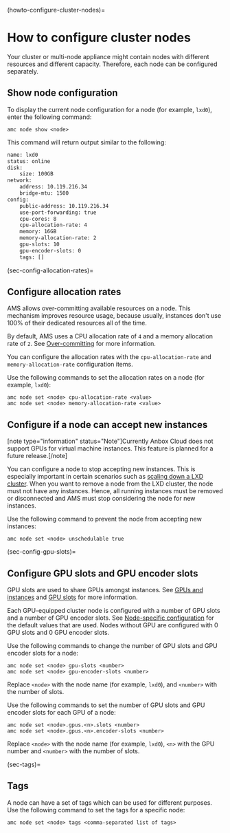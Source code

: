 (howto-configure-cluster-nodes)=
# How to configure cluster nodes

Your cluster or multi-node appliance might contain nodes with different resources and different capacity. Therefore, each node can be configured separately.

## Show node configuration

To display the current node configuration for a node (for example, `lxd0`), enter the following command:

    amc node show <node>

This command will return output similar to the following:

```bash
name: lxd0
status: online
disk:
    size: 100GB
network:
    address: 10.119.216.34
    bridge-mtu: 1500
config:
    public-address: 10.119.216.34
    use-port-forwarding: true
    cpu-cores: 8
    cpu-allocation-rate: 4
    memory: 16GB
    memory-allocation-rate: 2
    gpu-slots: 10
    gpu-encoder-slots: 0
    tags: []
```
(sec-config-allocation-rates)=
## Configure allocation rates

AMS allows over-committing available resources on a node. This mechanism improves resource usage, because usually, instances don't use 100% of their dedicated resources all of the time.

By default, AMS uses a CPU allocation rate of `4` and a memory allocation rate of `2`. See [Over-committing](https://discourse.ubuntu.com/t/about-capacity-planning/28717#over-committing-resources-3) for more information.

You can configure the allocation rates with the `cpu-allocation-rate` and `memory-allocation-rate` configuration items.

Use the following commands to set the allocation rates on a node (for example, `lxd0`):

    amc node set <node> cpu-allocation-rate <value>
    amc node set <node> memory-allocation-rate <value>

## Configure if a node can accept new instances

[note type="information" status="Note"]Currently Anbox Cloud does not support GPUs for virtual machine instances. This feature is planned for a future release.[/note]

You can configure a node to stop accepting new instances. This is especially important in certain scenarios such as [scaling down a LXD cluster](https://discourse.ubuntu.com/t/how-to-scale-down-a-lxd-cluster/24323). When you want to remove a node from the LXD cluster, the node must not have any instances. Hence, all running instances must be removed or disconnected and AMS must stop considering the node for new instances.

Use the following command to prevent the node from accepting new instances:

    amc node set <node> unschedulable true

(sec-config-gpu-slots)=
## Configure GPU slots and GPU encoder slots

GPU slots are used to share GPUs amongst instances. See [GPUs and instances](https://discourse.ubuntu.com/t/17768) and [GPU slots](https://discourse.ubuntu.com/t/about-capacity-planning/28717#gpu-slots-2) for more information.

Each GPU-equipped cluster node is configured with a number of GPU slots and a number of GPU encoder slots. See [Node-specific configuration](https://discourse.ubuntu.com/t/ams-configuration/20872#node-specific-configuration-1) for the default values that are used. Nodes without GPU are configured with 0 GPU slots and 0 GPU encoder slots.

Use the following commands to change the number of GPU slots and GPU encoder slots for a node:

    amc node set <node> gpu-slots <number>
    amc node set <node> gpu-encoder-slots <number>

Replace `<node>` with the node name (for example, `lxd0`), and `<number>` with the number of slots.

Use the following commands to set the number of GPU slots and GPU encoder slots for each GPU of a node:

    amc node set <node>.gpus.<n>.slots <number>
    amc node set <node>.gpus.<n>.encoder-slots <number>

Replace `<node>` with the node name (for example, `lxd0`), `<n>` with the GPU number and `<number>` with the number of slots.

(sec-tags)=
## Tags

A node can have a set of tags which can be used for different purposes. Use the following command to set the tags for a specific node:

    amc node set <node> tags <comma-separated list of tags>
